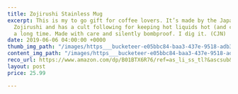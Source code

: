 ```yaml
---
title: Zojirushi Stainless Mug
excerpt: This is my to go gift for coffee lovers. It’s made by the Japanese brand
  Zojirushi and has a cult following for keeping hot liquids hot (and cold cold) for
  a long time. Made with care and silently bombproof. I dig it. (CJN)
date: 2019-06-06 04:00:00 +0000
thumb_img_path: "/images/https___bucketeer-e05bbc84-baa3-437e-9518-adb32be77984.s3.amazonaws.com_public_images_cd736a1b-8929-465c-81d2-aa993dd5bd7d_466x466.jpg"
content_img_path: "/images/https___bucketeer-e05bbc84-baa3-437e-9518-adb32be77984.s3.amazonaws.com_public_images_cd736a1b-8929-465c-81d2-aa993dd5bd7d_466x466.jpg"
reco_url: https://www.amazon.com/dp/B01BTX6R76/ref=as_li_ss_tl?&ascsub&linkCode=ll1&tag=noahbrierdotc-20&linkId=29031af228df0df38591033e4ba46c7e&language=en_US
layout: post
price: 25.99

---
```

